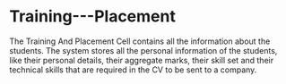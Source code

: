 # Training---Placement
 The Training And Placement Cell contains all the information about the students. The system stores all the personal information of the students, like their personal details, their aggregate marks, their skill set and their technical skills that are required in the CV to be sent to a company.
